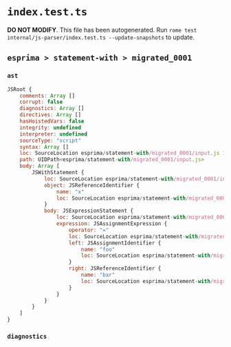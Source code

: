 # `index.test.ts`

**DO NOT MODIFY**. This file has been autogenerated. Run `rome test internal/js-parser/index.test.ts --update-snapshots` to update.

## `esprima > statement-with > migrated_0001`

### `ast`

```javascript
JSRoot {
	comments: Array []
	corrupt: false
	diagnostics: Array []
	directives: Array []
	hasHoistedVars: false
	integrity: undefined
	interpreter: undefined
	sourceType: "script"
	syntax: Array []
	loc: SourceLocation esprima/statement-with/migrated_0001/input.js 1:0-2:0
	path: UIDPath<esprima/statement-with/migrated_0001/input.js>
	body: Array [
		JSWithStatement {
			loc: SourceLocation esprima/statement-with/migrated_0001/input.js 1:0-1:19
			object: JSReferenceIdentifier {
				name: "x"
				loc: SourceLocation esprima/statement-with/migrated_0001/input.js 1:6-1:7 (x)
			}
			body: JSExpressionStatement {
				loc: SourceLocation esprima/statement-with/migrated_0001/input.js 1:9-1:19
				expression: JSAssignmentExpression {
					operator: "="
					loc: SourceLocation esprima/statement-with/migrated_0001/input.js 1:9-1:18
					left: JSAssignmentIdentifier {
						name: "foo"
						loc: SourceLocation esprima/statement-with/migrated_0001/input.js 1:9-1:12 (foo)
					}
					right: JSReferenceIdentifier {
						name: "bar"
						loc: SourceLocation esprima/statement-with/migrated_0001/input.js 1:15-1:18 (bar)
					}
				}
			}
		}
	]
}
```

### `diagnostics`

```

```
